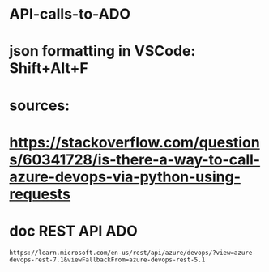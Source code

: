# API-calls-to-ADO

# json formatting in VSCode: Shift+Alt+F 

# sources: 
# https://stackoverflow.com/questions/60341728/is-there-a-way-to-call-azure-devops-via-python-using-requests

# doc REST API ADO
```
https://learn.microsoft.com/en-us/rest/api/azure/devops/?view=azure-devops-rest-7.1&viewFallbackFrom=azure-devops-rest-5.1
```
